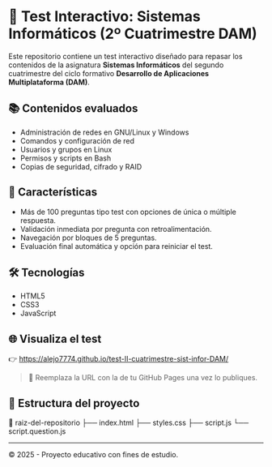 # 🧪 Test Interactivo: Sistemas Informáticos (2º Cuatrimestre DAM)

Este repositorio contiene un test interactivo diseñado para repasar los contenidos de la asignatura **Sistemas Informáticos** del segundo cuatrimestre del ciclo formativo **Desarrollo de Aplicaciones Multiplataforma (DAM)**.

## 📚 Contenidos evaluados

- Administración de redes en GNU/Linux y Windows
- Comandos y configuración de red
- Usuarios y grupos en Linux
- Permisos y scripts en Bash
- Copias de seguridad, cifrado y RAID

## 🚀 Características

- Más de 100 preguntas tipo test con opciones de única o múltiple respuesta.
- Validación inmediata por pregunta con retroalimentación.
- Navegación por bloques de 5 preguntas.
- Evaluación final automática y opción para reiniciar el test.

## 🛠️ Tecnologías

- HTML5
- CSS3
- JavaScript

## 🌐 Visualiza el test

👉 https://alejo7774.github.io/test-II-cuatrimestre-sist-infor-DAM/

> 🔁 Reemplaza la URL con la de tu GitHub Pages una vez lo publiques.

## 📂 Estructura del proyecto

📁 raiz-del-repositorio ├── index.html ├── styles.css ├── script.js └── script.question.js


---

© 2025 - Proyecto educativo con fines de estudio.
